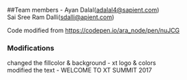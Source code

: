 ##Team members - 
Ayan Dalal(adalal4@sapient.com)</br>
Sai Sree Ram Dalli(sdalli@apient.com)

Code modified from https://codepen.io/ara_node/pen/nuJCG 

### Modifications
changed the fillcolor & background - xt logo & colors </br>
modified the text - WELCOME TO XT SUMMIT 2017
